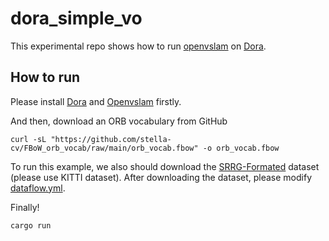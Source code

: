 # dora_simple_vo
This experimental repo shows how to run [openvslam](https://github.com/stella-cv/stella_vslam) on [Dora](https://github.com/dora-rs/dora).

## How to run

Please install [Dora](https://dora.carsmos.ai/docs/guides/Installation/installing) and [Openvslam](https://stella-cv.readthedocs.io/en/latest/installation.html) firstly.

And then, download an ORB vocabulary from GitHub
```
curl -sL "https://github.com/stella-cv/FBoW_orb_vocab/raw/main/orb_vocab.fbow" -o orb_vocab.fbow
```

To run this example, we also should download the [SRRG-Formated](https://github.com/NamDinhRobotics/proSLAM) dataset (please use KITTI dataset). After downloading the dataset, please modify [dataflow.yml](dataflow.yml).

Finally!
```
cargo run
```
